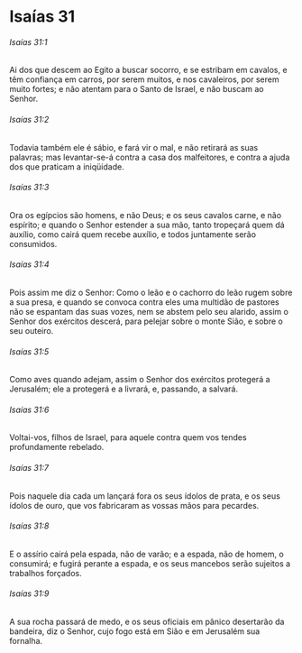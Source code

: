 # Isaías 31

###### Isaías 31:1

Ai dos que descem ao Egito a buscar socorro, e se estribam em cavalos, e têm confiança em carros, por serem muitos, e nos cavaleiros, por serem muito fortes; e não atentam para o Santo de Israel, e não buscam ao Senhor.

###### Isaías 31:2

Todavia também ele é sábio, e fará vir o mal, e não retirará as suas palavras; mas levantar-se-á contra a casa dos malfeitores, e contra a ajuda dos que praticam a iniqüidade.

###### Isaías 31:3

Ora os egípcios são homens, e não Deus; e os seus cavalos carne, e não espírito; e quando o Senhor estender a sua mão, tanto tropeçará quem dá auxílio, como cairá quem recebe auxílio, e todos juntamente serão consumidos.

###### Isaías 31:4

Pois assim me diz o Senhor: Como o leão e o cachorro do leão rugem sobre a sua presa, e quando se convoca contra eles uma multidão de pastores não se espantam das suas vozes, nem se abstem pelo seu alarido, assim o Senhor dos exércitos descerá, para pelejar sobre o monte Sião, e sobre o seu outeiro.

###### Isaías 31:5

Como aves quando adejam, assim o Senhor dos exércitos protegerá a Jerusalém; ele a protegerá e a livrará, e, passando, a salvará.

###### Isaías 31:6

Voltai-vos, filhos de Israel, para aquele contra quem vos tendes profundamente rebelado.

###### Isaías 31:7

Pois naquele dia cada um lançará fora os seus ídolos de prata, e os seus ídolos de ouro, que vos fabricaram as vossas mãos para pecardes.

###### Isaías 31:8

E o assírio cairá pela espada, não de varão; e a espada, não de homem, o consumirá; e fugirá perante a espada, e os seus mancebos serão sujeitos a trabalhos forçados.

###### Isaías 31:9

A sua rocha passará de medo, e os seus oficiais em pânico desertarão da bandeira, diz o Senhor, cujo fogo está em Sião e em Jerusalém sua fornalha.

